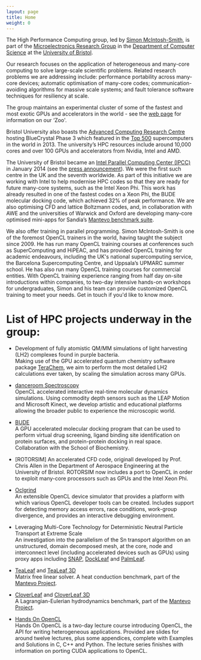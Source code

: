 ```yaml
---
layout: page
title: Home
weight: 0
---
```


The High Performance Computing group, led by [Simon McIntosh-Smith](http://www.cs.bris.ac.uk/home/simonm/), is part of the [Microelectronics Research Group](http://www.cs.bris.ac.uk/Research/Micro/) in the [Department of Computer Science](https://www.cs.bris.ac.uk) at the [University of Bristol](http://www.bristol.ac.uk).

Our research focuses on the application of heterogeneous and many-core computing to solve large-scale scientific problems. Related research problems we are addressing include: performance portability across many-core devices; automatic optimisation of many-core codes; communication-avoiding algorithms for massive scale systems; and fault tolerance software techniques for resiliency at scale.

The group maintains an experimental cluster of some of the fastest and most exotic GPUs and accelerators in the world - see the [web page](/zoo) for information on our ‘Zoo'.

Bristol University also boasts the [Advanced Computing Research Centre](https://www.acrc.bris.ac.uk/) hosting BlueCrystal Phase 3 which featured in the [Top 500](http://www.top500.org/) supercomputers in the world in 2013. The university’s HPC resources include around 10,000 cores and over 100 GPUs and accelerators from Nvidia, Intel and AMD.

The University of Bristol became an [Intel Parallel Computing Center (IPCC)](https://software.intel.com/en-us/ipcc) in January 2014 (see the [press announcement](http://www.bristol.ac.uk/news/2014/january/10099.html)). We were the first such centre in the UK and the seventh worldwide. As part of this initiative we are working with Intel to help modernise HPC codes so that they are ready for future many-core systems, such as the Intel Xeon Phi. This work has already resulted in one of the fastest codes on a Xeon Phi, the BUDE molecular docking code, which achieved 32% of peak performance. We are also optimising CFD and lattice Boltzmann codes, and, in collaboration with AWE and the universities of Warwick and Oxford are developing many-core optimised mini-apps for Sandia’s [Mantevo benchmark suite](https://mantevo.org).

We also offer training in parallel programming. Simon McIntosh-Smith is one of the foremost OpenCL trainers in the world, having taught the subject since 2009. He has run many OpenCL training courses at conferences such as SuperComputing and HiPEAC, and has provided OpenCL training for academic endeavours, including the UK's national supercomputing service, the Barcelona Supercomputing Centre, and Uppsala’s UPMARC summer school. He has also run many OpenCL training courses for commercial entities. With OpenCL training experience ranging from half day on-site introductions within companies, to two-day intensive hands-on workshops for undergraduates, Simon and his team can provide customized OpenCL training to meet your needs. Get in touch if you'd like to know more.

# List of HPC projects underway in the group:

- Development of fully atomistic QM/MM simulations of light harvesting (LH2) complexes found in purple bacteria.  
  Making use of the GPU accelerated quantum chemistry software package [TeraChem](http://www.petachem.com/products.html), we aim to perform the most detailed LH2 calculations ever taken, by scaling the simulation across many GPUs.

- [danceroom Spectroscopy](http://danceroom-spec.com/)  
  OpenCL accelerated interactive real-time molecular dynamics simulations. Using commodity depth sensors such as the LEAP Motion and Microsoft Kinect, we develop artistic and educational platforms allowing the broader public to experience the microscopic world. 

- [BUDE](http://www.bris.ac.uk/biochemistry/research/bude)  
  A GPU accelerated molecular docking program that can be used to perform virtual drug screening, ligand binding site identification on protein surfaces, and protein-protein docking in real space. Collaboration with the School of Biochemistry.

- [ROTORSIM]
  An accelerated CFD code, originall developed by Prof. Chris Allen in the Department of Aerospace Engineering at the University of Bristol. ROTORSIM now includes a port to OpenCL in order to exploit many-core processors such as GPUs and the Intel Xeon Phi.

- [Oclgrind](https://github.com/jrprice/Oclgrind)  
  An extensible OpenCL device simulator that provides a platform with which various OpenCL developer tools can be created. Includes support for detecting memory access errors, race conditions, work-group divergence, and provides an interactive debugging environment.

- Leveraging Multi-Core Technology for Deterministic Neutral Particle Transport at Extreme Scale  
  An investigation into the parallelism of the Sn transport algorithm on an unstructured, domain decomposed mesh, at the core, node and interconnect level (including accelerated devices such as GPUs) using proxy apps including [SNAP](http://www.lanl.gov/projects/feynman-center/technologies/software/snap-sn.php), [DockLeaf](http://uk-mac.github.io/DockLeaf/) and [PalmLeaf](http://uk-mac.github.io/PalmLeaf/).

- [TeaLeaf](http://uk-mac.github.io/TeaLeaf/) and [TeaLeaf 3D](http://uk-mac.github.io/TeaLeaf3D/)  
  Matrix free linear solver. A heat conduction benchmark, part of the [Mantevo Project](https://mantevo.org/).

- [CloverLeaf](http://uk-mac.github.io/CloverLeaf/) and [CloverLeaf 3D](http://uk-mac.github.io/CloverLeaf3D/)  
  A Lagrangian-Eulerian hydrodynamics benchmark, part of the [Mantevo Project](https://mantevo.org/).

- [Hands On OpenCL](http://handsonopencl.github.io/)  
  Hands On OpenCL is a two-day lecture course introducing OpenCL, the API for writing heterogeneous applications. Provided are slides for around twelve lectures, plus some appendices, complete with Examples and Solutions in C, C++ and Python. The lecture series finishes with information on porting CUDA applications to OpenCL.


